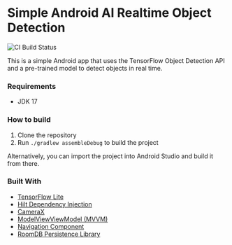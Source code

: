 # Simple Android AI Realtime Object Detection

![CI Build Status](https://github.com/oalee/ai-android-object-detector/actions/workflows/gradle-publish.yml/badge.svg)

This is a simple Android app that uses the TensorFlow Object Detection API and a pre-trained model to detect objects in real time. 

### Requirements
- JDK 17

### How to build
1. Clone the repository
2. Run `./gradlew assembleDebug` to build the project

Alternatively, you can import the project into Android Studio and build it from there.

### Built With
- [TensorFlow Lite](https://www.tensorflow.org/lite)
- [Hilt Dependency Injection](https://developer.android.com/training/dependency-injection/hilt-android)
- [CameraX](https://developer.android.com/training/camerax)
- [ModelViewViewModel (MVVM)](https://developer.android.com/jetpack/guide)
- [Navigation Component](https://developer.android.com/guide/navigation)
- [RoomDB Persistence Library](https://developer.android.com/training/data-storage/room)
